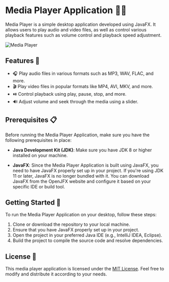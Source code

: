 # Media Player Application 🎵🎥

Media Player is a simple desktop application developed using JavaFX. It allows users to play audio and video files, as well as control various playback features such as volume control and playback speed adjustment.

![Media Player](https://github.com/Youcefi/javafx-media-player/assets/38884749/242ba0f8-dbe5-4a4c-a851-b254b273c8be)


## Features 🌟
* 🎧 Play audio files in various formats such as MP3, WAV, FLAC, and more.
* 🎬 Play video files in popular formats like MP4, AVI, MKV, and more.
* ⏯️ Control playback using play, pause, stop, and more.
* 🔊 Adjust volume and seek through the media using a slider.

## Prerequisites 📋

Before running the Media Player Application, make sure you have the following prerequisites in place:

* **Java Development Kit (JDK)**: Make sure you have JDK 8 or higher installed on your machine.

* **JavaFX**: Since the Media Player Application is built using JavaFX, you need to have JavaFX properly set up in your project. If you're using JDK 11 or later, JavaFX is no longer bundled with it. You can download JavaFX from the OpenJFX website and configure it based on your specific IDE or build tool.


## Getting Started 🚀

To run the Media Player Application on your desktop, follow these steps:

1. Clone or download the repository to your local machine.
2. Ensure that you have JavaFX properly set up in your project.
3. Open the project in your preferred Java IDE (e.g., IntelliJ IDEA, Eclipse).
4. Build the project to compile the source code and resolve dependencies.

## License 📄

This media player application is licensed under the [MIT License](LICENSE). Feel free to modify and distribute it according to your needs.
